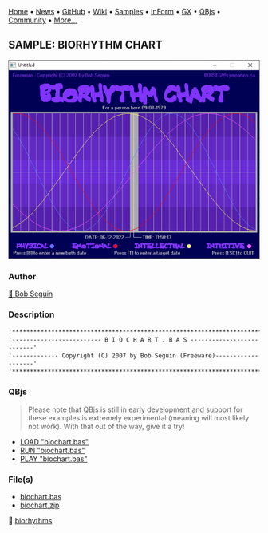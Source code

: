 [Home](https://qb64.com) • [News](../../news.md) • [GitHub](https://github.com/QB64Official/qb64) • [Wiki](wiki.md) • [Samples](../../samples.md) • [InForm](../../inform.md) • [GX](../../gx.md) • [QBjs](../../qbjs.md) • [Community](../../community.md) • [More...](../../more.md)

## SAMPLE: BIORHYTHM CHART

![screenshot.png](img/screenshot.png)

### Author

[🐝 Bob Seguin](../bob-seguin.md) 

### Description

```text
'****************************************************************************'
'------------------------- B I O C H A R T . B A S --------------------------'
'------------- Copyright (C) 2007 by Bob Seguin (Freeware)-------------------'
'****************************************************************************'
```

### QBjs

> Please note that QBjs is still in early development and support for these examples is extremely experimental (meaning will most likely not work). With that out of the way, give it a try!

* [LOAD "biochart.bas"](https://qbjs.org/index.html?src=https://qb64.com/samples/biorhythm-chart/src/biochart.bas)
* [RUN "biochart.bas"](https://qbjs.org/index.html?mode=auto&src=https://qb64.com/samples/biorhythm-chart/src/biochart.bas)
* [PLAY "biochart.bas"](https://qbjs.org/index.html?mode=play&src=https://qb64.com/samples/biorhythm-chart/src/biochart.bas)

### File(s)

* [biochart.bas](src/biochart.bas)
* [biochart.zip](src/biochart.zip)

🔗 [biorhythms](../biorhythms.md)
